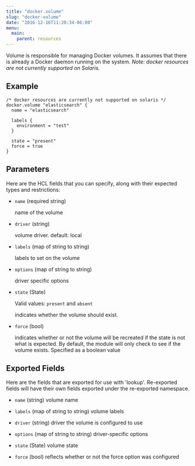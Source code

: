 ```yaml
---
title: "docker.volume"
slug: "docker-volume"
date: "2016-12-16T11:20:34-06:00"
menu:
  main:
    parent: resources
---
```



Volume is responsible for managing Docker volumes. It assumes that there is
already a Docker daemon running on the system.
*Note: docker resources are not currently supported on Solaris.*


## Example

```hcl
/* docker resources are currently not supported on solaris */
docker.volume "elasticsearch" {
  name = "elasticsearch"

  labels {
    environment = "test"
  }

  state = "present"
  force = true
}

```


## Parameters

Here are the HCL fields that you can specify, along with their expected types
and restrictions:


- `name` (required string)

  name of the volume

- `driver` (string)

  volume driver. default: local

- `labels` (map of string to string)

  labels to set on the volume

- `options` (map of string to string)

  driver specific options

- `state` (State)


	Valid values: `present` and `absent`

  indicates whether the volume should exist.

- `force` (bool)

  indicates whether or not the volume will be recreated if the state is not
what is expected. By default, the module will only check to see if the
volume exists. Specified as a boolean value


## Exported Fields

Here are the fields that are exported for use with 'lookup'.  Re-exported fields
will have their own fields exported under the re-exported namespace.


- `name` (string)
  volume name
 
- `labels` (map of string to string)
  volume labels
 
- `driver` (string)
  driver the volume is configured to use
 
- `options` (map of string to string)
  driver-specific options
 
- `state` (State)
  volume state
 
- `force` (bool)
  reflects whether or not the force option was configured
  

